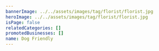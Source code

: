```yaml
---
bannerImage: ../../assets/images/tag/florist/florist.jpg
heroImage: ../../assets/images/tag/florist/florist.jpg
isPage: false
relatedCategories: []
promotedBusinesses: []
name: Dog Friendly
---
```

